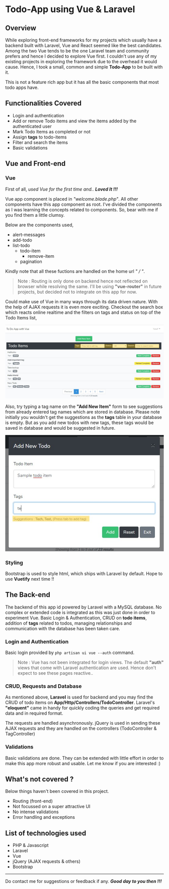 # Todo-App using Vue & Laravel
## Overview
While exploring front-end frameworks for my projects which usually have a backend built with Laravel, Vue and React seemed like the best candidates. Among the two Vue tends to be the one Laravel team and community prefers and hence I decided to explore Vue first. I couldn't use any of my existing projects in exploring the framework due to the overhead it would cause. Hence, I took a small, common and simple **Todo-App** to be built with it.

This is not a feature rich app but it has all the basic components that most todo apps have.

## Functionalities Covered
* Login and authentication
* Add or remove Todo items and view the items added by the authenticated user
* Mark Todo Items as completed or not
* Assign **tags** to todo-items
* Filter and search the items
* Basic validations

## Vue and Front-end
### Vue
First of all, *used Vue for the first time and.. **Loved It !!!***

Vue app component is placed in *"welcome.blade.php"*. All other components have this app component as root. I've divided the components as I was learning the concepts related to components. So, bear with me if you find them a little clumsy.

Below are the components used,
* alert-messages
* add-todo
* list-todo
  * todo-item
    * remove-item
  * pagination

Kindly note that all these fuctions are handled on the home url *" / "*.
> Note : Routing is only done on backend hence not reflected on browser while resolving the same. I'll be using **"vue-router"** in future projects, but decided not to integrate on this app for now.

Could make use of Vue in many ways through its data driven nature. With the help of AJAX requests it is even more exciting. Checkout the search box which reacts online realtime and the filters on tags and status on top of the Todo Items list,

!['Reactive search and filter'](resources/vue-search-and-filter.jpg)

Also, try typing a tag name on the **"Add New Item"** form to see suggestions from already entered tag names which are stored in database. Please note initially you wouldn't get the suggestions as the **tags** table in your database is empty. But as you add new todos with new tags, these tags would be saved in database and would be suggested in future.

!['Reactive search and filter'](resources/tag-suggestion.jpg)

### Styling
Bootstrap is used to style html, which ships with Laravel by default. Hope to use **Vuetify** next time !!

## The Back-end
The backend of this app id powered by Laravel with a MySQL database. No complex or extended code is  integrated as this was just done in order to experiment Vue. Basic Login & Authentication, CRUD on **todo items**, addition of **tags** related to todos, managing relationships and communication with the database has been taken care. 

### Login and Authentication
Basic login provided by `php artisan ui vue --auth` command.
>Note : Vue has not been integrated for login views. The default **"auth"** views that come with Laravel authentication are used. Hence don't expect to see these pages reactive..

### CRUD, Requests and Database
As mentioned above, **Laravel** is used for backend and you may find the CRUD of todo items on **App/Http/Controllers/TodoController**. Laravel's **"eloquent"** came in handy for quickly coding the queries and get required data and in required format.

The requests are handled asynchronously. jQuery is used in sending these AJAX requests and they are handled on the controllers (TodoController & TagController)

### Validations
Basic validations are done. They can be extended with little effort in order to make this app more robust and usable. Let me know if you are interested :)

## What's not covered ?
Below things haven't been covered in this project.
* Routing (front-end)
* Not focussed on a super attractive UI
* No intense validations
* Error handling and exceptions

## List of technologies used
* PHP & Javascript
* Laravel
* Vue
* jQuery (AJAX requests & others)
* Bootstrap
___
Do contact me for suggestions or feedback if any. ***Good day to you then !!!***
